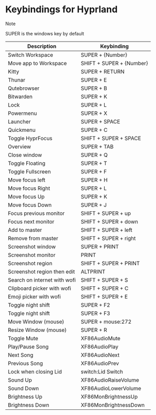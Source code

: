 [//]: # (This file is autogenerated)

# Keybindings for Hyprland

> [!NOTE]
> SUPER is the windows key by default

| Description | Keybinding |
| -- | -- |
| Switch Workspace | SUPER + {Number} |
| Move app to Workspace | SHIFT + SUPER + {Number} |
| Kitty | SUPER + RETURN |
| Thunar | SUPER + E |
| Qutebrowser | SUPER + B |
| Bitwarden | SUPER + K |
| Lock | SUPER + L |
| Powermenu | SUPER + X |
| Launcher | SUPER + SPACE |
| Quickmenu | SUPER + C |
| Toggle HyprFocus | SHIFT + SUPER + SPACE |
| Overview | SUPER + TAB |
| Close window | SUPER + Q |
| Toggle Floating | SUPER + T |
| Toggle Fullscreen | SUPER + F |
| Move focus left | SUPER + H |
| Move focus Right | SUPER + L |
| Move focus Up | SUPER + K |
| Move focus Down | SUPER + J |
| Focus previous monitor | SHIFT + SUPER + up |
| Focus next monitor | SHIFT + SUPER + down |
| Add to master | SHIFT + SUPER + left |
| Remove from master | SHIFT + SUPER + right |
| Screenshot window | SUPER + PRINT |
| Screenshot monitor | PRINT |
| Screenshot region | SHIFT + SUPER + PRINT |
| Screenshot region then edit | ALTPRINT |
| Search on internet with wofi | SHIFT + SUPER + S |
| Clipboard picker with wofi | SHIFT + SUPER + C |
| Emoji picker with wofi | SHIFT + SUPER + E |
| Toggle night shift | SUPER + F2 |
| Toggle night shift | SUPER + F3 |
| Move Window (mouse) | SUPER + mouse:272 |
| Resize Window (mouse) | SUPER + R |
| Toggle Mute | XF86AudioMute |
| Play/Pause Song | XF86AudioPlay |
| Next Song | XF86AudioNext |
| Previous Song | XF86AudioPrev |
| Lock when closing Lid | switch:Lid Switch |
| Sound Up | XF86AudioRaiseVolume |
| Sound Down | XF86AudioLowerVolume |
| Brightness Up | XF86MonBrightnessUp |
| Brightness Down | XF86MonBrightnessDown |
